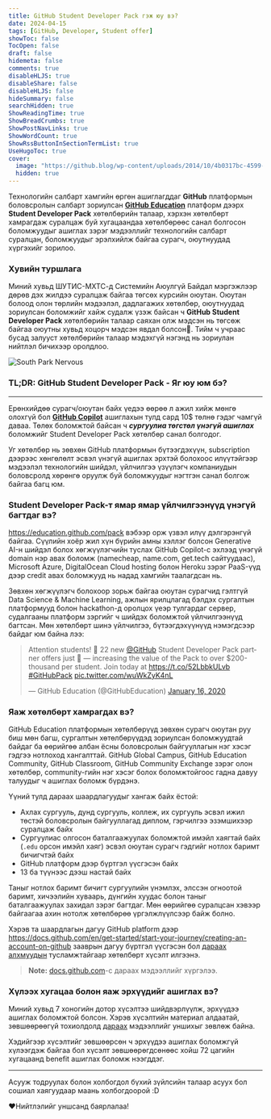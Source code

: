 ```yaml
---
title: GitHub Student Developer Pack гэж юу вэ?
date: 2024-04-15
tags: [GitHub, Developer, Student offer]
showToc: false
TocOpen: false
draft: false
hidemeta: false
comments: true
disableHLJS: true
disableShare: false
disableHLJS: false
hideSummary: false
searchHidden: true
ShowReadingTime: true
ShowBreadCrumbs: true
ShowPostNavLinks: true
ShowWordCount: true
ShowRssButtonInSectionTermList: true
UseHugoToc: true
cover:
  image: "https://github.blog/wp-content/uploads/2014/10/4b0317bc-4599-11e4-8bc3-0ca4dd5223e8.png?resize=2284%2C889"
  hidden: true
---
```


Технологийн салбарт хамгийн өргөн ашиглагддаг **GitHub** платформын боловсролын салбарт зориулсан [**GitHub Education**](https://education.github.com/) платформ дээрх **Student Developer Pack** хөтөлбөрийн талаар, хэрхэн хөтөлбөрт хамрагдаж суралцаж буй хугацаандаа хөтөлбөрөөс санал болгосон боломжуудыг ашиглах зэрэг мэдээллийг технологийн салбарт суралцан, боломжуудыг эрэлхийлж байгаа сурагч, оюутнуудад хүргэхийг зорилоо.

### Хувийн туршлага

Миний хувьд ШУТИС-МХТС-д Системийн Аюулгүй Байдал мэргэжлээр дөрөв дэх жилдээ суралцаж байгаа төгсөх курсийн оюутан. Оюутан болоод олон төрлийн мэдээлэл, дадлагажих хөтөлбөр, оюутнуудад зориулсан боломжийг хайж судалж үзэж байсан ч **GitHub Student Developer Pack** хөтөлбөрийн талаар саяхан олж мэдсэн нь төгсөж байгаа оюутны хувьд хоцорч мэдсэн явдал болсон🥲. Тийм ч учраас бусад залууст хөтөлбөрийн талаар мэдэхгүй нэгэнд нь зориулан нийтлэл бичихээр оролдлоо.

![South Park Nervous](https://media1.tenor.com/m/Yk-P58-ZS5sAAAAC/computer-nervous.gif)

### TL;DR: GitHub Student Developer Pack - Яг юу юм бэ?
---

Ерөнхийдөө сурагч/оюутан байх үедээ өөрөө л ажил хийж мөнгө олохгүй бол **[GitHub Copilot](https://github.com/features/copilot)** ашиглахын тулд сард 10$ төлнө гэдэг чамгүй даваа. 
Төлөх боломжтой байсан ч *__сургуулиа төгстөл үнэгүй ашиглах__* боломжийг Student Developer Pack хөтөлбөр санал болгодог.   

Уг хөтөлбөр нь зөвхөн GitHub платформын бүтээгдэхүүн, subscription дээрээс хөнгөлөлт эсвэл үнэгүй ашиглах эрхтэй болохоос илүүтэйгээр мэдээлэл технологийн шийдэл, үйлчилгээ үзүүлэгч компаниудын боловсролд хөрөнгө оруулж буй боломжуудыг нэгтгэн санал болгож байгаа багц юм. 

### Student Developer Pack-т ямар ямар үйлчилгээнүүд үнэгүй багтдаг вэ? 

https://education.github.com/pack вэбээр орж үзвэл илүү дэлгэрэнгүй байгаа. Сүүлийн хоёр жил хүн бүрийн амны хэллэг болсон Generative AI-н шийдэл болох хөгжүүлэгчийн туслах GitHub Copilot-с эхлээд үнэгүй domain нэр авах боломж (namecheap, name.com, get.tech сайтуудаас), Microsoft Azure, DigitalOcean Cloud hosting болон Heroku зэрэг PaaS-үүд дээр credit авах боломжууд нь надад хамгийн таалагдсан нь.

Зөвхөн хөгжүүлэгч болохоор зорьж байгаа оюутан сурагчид гэлтгүй Data Science & Machine Learning, ажлын ярилцлагад бэлдэх сургалтын платформууд болон hackathon-д оролцох үеэр тулгардаг сервер, судалгааны платформ зэргийг ч шийдэх боломжтой үйлчилгээнүүд багтсан. Мөн хөтөлбөрт шинэ үйлчилгээ, бүтээгдэхүүнүүд нэмэгдсээр байдаг юм байна лээ:

<blockquote class="twitter-tweet"><p lang="en" dir="ltr">Attention students! 🚨 22 new <a href="https://twitter.com/github?ref_src=twsrc%5Etfw">@GitHub</a> Student Developer Pack partner offers just 🚀 — increasing the value of the Pack to over $200-thousand per student. Join today at <a href="https://t.co/52LbbkULvb">https://t.co/52LbbkULvb</a> <a href="https://twitter.com/hashtag/GitHubPack?src=hash&amp;ref_src=twsrc%5Etfw">#GitHubPack</a> <a href="https://t.co/wuWkZyK4nL">pic.twitter.com/wuWkZyK4nL</a></p>&mdash; GitHub Education (@GitHubEducation) <a href="https://twitter.com/GitHubEducation/status/1217854534455910401?ref_src=twsrc%5Etfw">January 16, 2020</a></blockquote> <script async src="https://platform.twitter.com/widgets.js" charset="utf-8"></script>

### Яаж хөтөлбөрт хамрагдах вэ?

GitHub Education платформын хөтөлбөрүүд зөвхөн сурагч оюутан руу биш мөн багш, сургалтын хөтөлбөрүүдэд зориулсан боломжуудтай байдаг ба өөрийгөө албан ёсны боловсролын байгууллагын нэг хэсэг гэдгээ нотлоход хангалттай. GitHub Global Campus, GitHub Education Community, GitHub Classroom, GitHub Community Exchange зэрэг олон хөтөлбөр, community-гийн нэг хэсэг болох боломжтойгоос гадна давуу талуудыг ч ашиглах боломж бүрдэнэ. 

Үүний тулд дараах шаардлагуудыг хангаж байх ёстой:
- Ахлах сургууль, дунд сургууль, коллеж, их сургууль эсвэл ижил төстэй боловсролын байгууллагад диплом, гэрчилгээ эзэмшихээр суралцаж байх
- Сургуулиас олгосон баталгаажуулах боломжтой имэйл хаягтай байх (`.edu` орсон имэйл хаяг) эсвэл оюутан сурагч гэдгийг нотлох баримт бичигчтэй байх
- GitHub платформ дээр бүртгэл үүсгэсэн байх
- 13 ба түүнээс дээш настай байх

Таныг нотлох баримт бичигт сургуулийн үнэмлэх, элссэн огноотой баримт, хичээлийн хуваарь, дүнгийн хуудас болон таныг баталгаажуулах  захидал зэрэг багтдаг. Мөн өөрийгөө суралцсан хэвээр байгаагаа ахин нотолж хөтөлбөрөө үргэлжлүүлсээр байж болно.

Хэрэв та шаардлагын дагуу GitHub platform дээр https://docs.github.com/en/get-started/start-your-journey/creating-an-account-on-github зааврын дагуу бүртгэл үүсгэсэн бол [дараах алхмуудын](https://docs.github.com/en/education/explore-the-benefits-of-teaching-and-learning-with-github-education/github-global-campus-for-students/apply-to-github-global-campus-as-a-student#applying-to-github-global-campus) тусламжтайгаар хөтөлбөрт хүсэлт илгээнэ.

> **Note:** [docs.github.com](https://docs.github.com/en/education/explore-the-benefits-of-teaching-and-learning-with-github-education/github-global-campus-for-students/apply-to-github-global-campus-as-a-student)-с дараах мэдээллийг хүргэлээ. 

### Хүлээх хугацаа болон яаж эрхүүдийг ашиглах вэ?

Миний хувьд 7 хоногийн дотор хүсэлтээ шийдвэрлүүлж, эрхүүдээ ашиглах боломжтой болсон. Хэрэв хүсэлтийн материал алдаатай, зөвшөөрөөгүй тохиолдолд [дараах](https://docs.github.com/en/education/explore-the-benefits-of-teaching-and-learning-with-github-education/github-global-campus-for-students/why-wasnt-my-application-to-global-campus-for-students-approved) мэдээллийг уншихыг зөвлөж байна. 

Хэдийгээр хүсэлтийг зөвшөөрсөн ч эрхүүдээ ашиглах боломжгүй хүлээгдэж байгаа бол хүсэлт зөвшөөрөгдсөнөөс хойш 72 цагийн хугацаанд benefit ашиглах боломж нээгддэг.

---

Асууж тодруулах болон холбогдол бүхий зүйлсийн талаар асуух бол сошиал хаягуудаар маань холбогдоорой :D

❤️Нийтлэлийг уншсанд баярлалаа!
